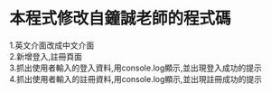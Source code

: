 # 本程式修改自鐘誠老師的程式碼
1.英文介面改成中文介面  
2.新增登入,註冊頁面  
3.抓出使用者輸入的登入資料,用console.log顯示,並出現登入成功的提示  
4.抓出使用者輸入的註冊資料,用console.log顯示,並出現註冊成功的提示   

